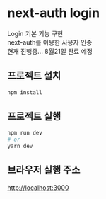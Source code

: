 # next-auth login

Login 기본 기능 구현 <br />
next-auth를 이용한 사용자 인증 <br />
현재 진행중... 8월21일 완료 예정

## 프로젝트 설치

```bash
npm install
```

## 프로젝트 실행

```bash
npm run dev
# or
yarn dev
```

## 브라우저 실행 주소

[http://localhost:3000](http://localhost:3000)
